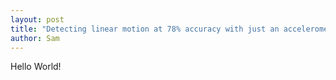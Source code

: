 ```yaml
---
layout: post
title: "Detecting linear motion at 78% accuracy with just an accelerometer: an undergrad dissertation"
author: Sam
---
```


Hello World!